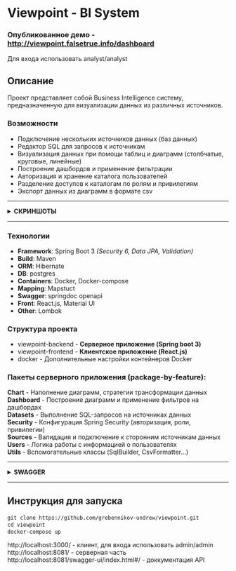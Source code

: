 # Viewpoint - BI System
### Опубликованное демо - http://viewpoint.falsetrue.info/dashboard
Для входа использовать analyst/analyst

## Описание
Проект представляет собой Business Intelligence систему, предназначенную для визуализации данных из различных источников.

### Возможности
* Подключение нескольких источников данных (баз данных)
* Редактор SQL для запросов к источникам
* Визуализация данных при помощи таблиц и диаграмм (столбчатые, круговые, линейные)
* Построение дашбордов и применение фильтрации
* Авторизация и хранение каталога пользователей
* Разделение доступов к каталогам по ролям и привилегиям
* Экспорт данных из диаграмм в формате csv

-----------
<details><summary><b>СКРИНШОТЫ</b></summary>
<img src="./pictures/dashboard.jpg" alt="Дашборд" style="max-width:600px;max-height:500px;">

*Дашборд*

<img src="./pictures/pie-editor.jpg" alt="Редактор диаграмм" style="max-width:600px;max-height:500px;">

*Редактор диаграмм*

<img src="./pictures/ds-editor.jpg" alt="Редактор наборов данных" style="max-width:600px;max-height:500px;">

*Редактор наборов данных*

<img src="./pictures/source-editor.jpg" alt="Создание источника данных" style="max-width:600px;max-height:500px;">

*Источники данных*

<img src="./pictures/user-editor.jpg" alt="Дашборд" style="max-width:700px;max-height:700px;">

*Редактор пользователя*
</details>


-----------

### Технологии
* **Framework**: Spring Boot 3 *(Security 6, Data JPA, Validation)*
* **Build**: Maven
* **ORM**: Hibernate
* **DB**: postgres
* **Containers**: Docker, Docker-compose
* **Mapping**: Mapstuct
* **Swagger**: springdoc openapi
* **Front**: React.js, Material UI
* **Other**: Lombok

### Структура проекта
* viewpoint-backend - **Серверное приложение (Spring boot 3)**
* viewpoint-frontend - **Клиентское приложение (React.js)**
* docker - Дополнительные настройки контейнеров Docker

### Пакеты серверного приложения (package-by-feature):
**Chart** - Наполнение диаграмм, стратегии трансформации данных <br>
**Dashboard** - Построение диаграмм и применение фильтров на дашбордах <br>
**Datasets** - Выполнение SQL-запросов на источниках данных <br>
**Security** - Конфигурация Spring Security (авторизация, роли, привилегии) <br>
**Sources** - Валидация и подключение к сторонним источникам данных <br>
**Users** - Логика работы с информацией о пользователях<br>
**Utils** - Вспомогательные классы (SqlBuilder, CsvFormatter...) <br>

-----------
<details><summary><b>SWAGGER</b></summary>
<img src="./pictures/swagger.jpg" alt="Дашборд" style="max-width:650px">
</details>
</details>

-----------

## Инструкция для запуска
    git clone https://github.com/grebennikov-undrew/viewpoint.git
    cd viewpoint
    docker-compose up

http://localhost:3000/ - клиент, для входа использовать admin/admin <br>
http://localhost:8081/ - серверная часть <br>
http://localhost:8081/swagger-ui/index.html#/ - доккументация API